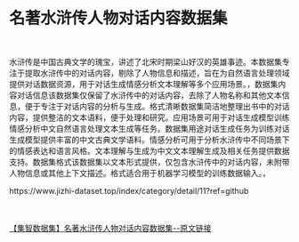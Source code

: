 <h1>名著水浒传人物对话内容数据集</h1><br /><p>水浒传是中国古典文学的瑰宝，讲述了北宋时期梁山好汉的英雄事迹。本数据集专注于提取水浒传中的对话内容，剔除了人物信息和描述，旨在为自然语言处理领域提供对话数据资源，用于对话生成情感分析文本理解等多个应用场景。，数据集内容对话信息该数据集仅保留了水浒传中的对话内容，去除了人物名称和其他文本信息，便于专注于对话内容的分析与生成。格式清晰数据集简洁地整理出书中的对话内容，提供整洁的文本语料，便于处理和研究。应用场景可用于对话生成模型训练情感分析中文自然语言处理文本生成等任务。数据集用途对话生成任务为训练对话生成模型提供丰富的中文古典文学语料。情感分析可用于分析水浒传中不同场景下的情感表达和语言风格。文本理解与生成为中文文本理解生成及相关任务提供数据支持。数据集格式该数据集以文本形式提供，仅包含水浒传中的对话内容，未附带人物信息或其他上下文描述。格式适合用于机器学习模型的训练数据输入。，</p><p>https://www.jizhi-dataset.top/index/category/detail/11?ref=github</p><br /><br /><a href="https://www.jizhi-dataset.top/index/category/detail/11?ref=github" target="_blank">【集智数据集】名著水浒传人物对话内容数据集--原文链接</a>